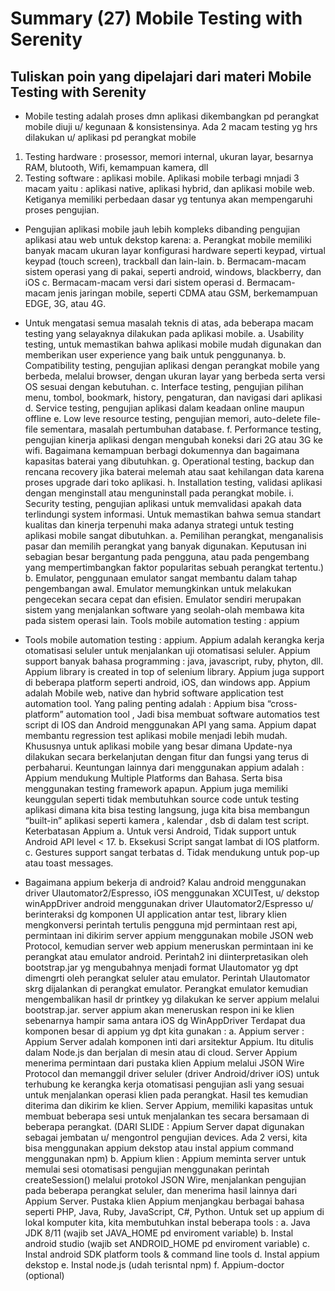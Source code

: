 # Summary (27) Mobile Testing with Serenity
## Tuliskan poin yang dipelajari dari materi Mobile Testing with Serenity

- Mobile testing adalah proses dmn aplikasi dikembangkan pd perangkat mobile diuji u/ kegunaan & konsistensinya. Ada 2 macam testing yg hrs dilakukan u/ aplikasi pd perangkat mobile
1. Testing hardware : prosessor, memori internal, ukuran layar, besarnya RAM, blutooth, Wifi, kemampuan kamera, dll
2. Testing software : aplikasi mobile. Aplikasi mobile terbagi mnjadi 3 macam yaitu : aplikasi native, aplikasi hybrid, dan aplikasi mobile web. Ketiganya memiliki perbedaan dasar yg tentunya akan mempengaruhi proses pengujian.

- Pengujian aplikasi mobile jauh lebih kompleks dibanding pengujian aplikasi atau web untuk dekstop karena:
a. Perangkat mobile memiliki banyak macam ukuran layar konfigurasi hardware seperti keypad, virtual keypad (touch screen), trackball dan lain-lain.
b. Bermacam-macam sistem operasi yang di pakai, seperti android, windows, blackberry, dan iOS
c. Bermacam-macam versi dari sistem operasi
d. Bermacam-macam jenis jaringan mobile, seperti CDMA atau GSM, berkemampuan EDGE, 3G, atau 4G.
- Untuk mengatasi semua masalah teknis di atas, ada beberapa macam testing yang selayaknya dilakukan pada aplikasi mobile.
a.	Usability testing, untuk memastikan bahwa aplikasi mobile mudah digunakan dan memberikan user experience yang baik untuk penggunanya.
b.	Compatibility testing, pengujian aplikasi dengan perangkat mobile yang berbeda, melalui browser, dengan ukuran layar yang berbeda serta versi OS sesuai dengan kebutuhan.
c.	Interface testing, pengujian pilihan menu, tombol, bookmark, history, pengaturan, dan navigasi dari aplikasi
d.	Service testing, pengujian aplikasi dalam keadaan online maupun offline
e.	Low leve resource testing, pengujian memori, auto-delete file-file sementara, masalah pertumbuhan database.
f.	Performance testing, pengujian kinerja aplikasi dengan mengubah koneksi dari 2G atau 3G ke wifi. Bagaimana kemampuan berbagi dokumennya dan bagaimana kapasitas baterai yang dibutuhkan.
g.	Operational testing, backup dan rencana recovery jika baterai melemah atau saat kehilangan data karena proses upgrade dari toko aplikasi.
h.	Installation testing, validasi aplikasi dengan menginstall atau menguninstall pada perangkat mobile.
i.	Security testing, pengujian aplikasi untuk memvalidasi apakah data terlindungi system informasi.
Untuk memastikan bahwa semua standart kualitas dan kinerja terpenuhi maka adanya strategi untuk testing aplikasi mobile sangat dibutuhkan.
a.	Pemilihan perangkat, menganalisis pasar dan memilih perangkat yang banyak digunakan. Keputusan ini sebagian besar bergantung pada pengguna, atau pada pengembang yang mempertimbangkan faktor popularitas sebuah perangkat tertentu.)
b.	Emulator, penggunaan emulator sangat membantu dalam tahap pengembangan awal. Emulator memungkinkan untuk melakukan pengecekan secara cepat dan efisien. Emulator sendiri merupakan sistem yang menjalankan software yang seolah-olah membawa kita pada sistem operasi lain.
Tools mobile automation testing : appium
- Tools mobile automation testing : appium. Appium adalah kerangka kerja otomatisasi seluler untuk menjalankan uji otomatisasi seluler. Appium support  banyak bahasa programming : java, javascript, ruby, phyton, dll. Appium library is created in top of selenium library. Appium juga support di beberapa platform seperti android, iOS, dan windows app. Appium adalah Mobile web, native dan hybrid software application test automation tool. Yang paling penting adalah : Appium bisa “cross-platform” automation tool , Jadi bisa membuat software automatios test script di IOS dan Android menggunakan API yang sama. Appium dapat membantu regression test aplikasi mobile menjadi lebih mudah. Khususnya untuk aplikasi mobile yang besar dimana Update-nya dilakukan secara berkelanjutan dengan fitur dan fungsi yang terus di perbaharui.
Keuntungan lainnya dari menggunakan appium adalah : Appium mendukung Multiple Platforms dan Bahasa. Serta bisa menggunakan testing framework apapun. Appium juga memiliki keunggulan seperti tidak membutuhkan source code untuk testing aplikasi dimana kita bisa testing langsung, juga kita bisa membangun “built-in” aplikasi seperti kamera , kalendar , dsb di dalam test script. Keterbatasan Appium
a.	Untuk versi Android, Tidak support untuk Android API level < 17.
b.	Eksekusi Script sangat lambat di IOS platform.
c.	Gestures support sangat terbatas
d.	Tidak mendukung untuk pop-up atau toast messages.

- Bagaimana appium bekerja di android?
Kalau android menggunakan driver UIautomator2/Espresso, iOS menggunakan XCUITest, u/ dekstop winAppDriver
android menggunakan driver UIautomator2/Espresso  u/ berinteraksi dg komponen UI application antar test, library klien mengkonversi perintah tertulis pengguna mjd permintaan  rest api, permintaan ini dikirim server appium menggunakan mobile JSON web Protocol, kemudian server web appium meneruskan permintaan ini ke perangkat atau emulator android. Perintah2 ini diinterpretasikan oleh bootstrap.jar yg mengubahnya menjadi format UIautomator yg dpt dimengrti oleh perangkat seluler atau emulator. Perintah UIautomator skrg dijalankan  di perangkat emulator. Perangkat emulator kemudian mengembalikan hasil dr printkey yg dilakukan ke server appium melalui bootstrap.jar. server appium akan meneruskan respon ini ke klien
sebenarnya hampir sama antara iOS dg WinAppDriver
Terdapat dua komponen besar di appium yg dpt kita gunakan :
a.	Appium server : Appium Server adalah komponen inti dari arsitektur Appium. Itu ditulis dalam Node.js dan berjalan di mesin atau di cloud. Server Appium menerima permintaan dari pustaka klien Appium melalui JSON Wire Protocol dan memanggil driver seluler (driver Android/driver iOS) untuk terhubung ke kerangka kerja otomatisasi pengujian asli yang sesuai untuk menjalankan operasi klien pada perangkat. Hasil tes kemudian diterima dan dikirim ke klien. Server Appium, memiliki kapasitas untuk membuat beberapa sesi untuk menjalankan tes secara bersamaan di beberapa perangkat. (DARI SLIDE : Appium Server dapat digunakan sebagai jembatan u/ mengontrol pengujian devices. Ada 2 versi, kita bisa menggunakan appium dekstop atau instal appium command menggunakan npm)
b.	Appium klien : Appium meminta server untuk memulai sesi otomatisasi pengujian menggunakan perintah createSession() melalui protokol JSON Wire, menjalankan pengujian pada beberapa perangkat seluler, dan menerima hasil lainnya dari Appium Server. Pustaka klien Appium menjangkau berbagai bahasa seperti PHP, Java, Ruby, JavaScript, C#, Python.
Untuk set up appium di lokal komputer kita, kita membutuhkan instal beberapa tools :
a.	Java JDK 8/11 (wajib set JAVA_HOME pd enviroment variable)
b.	Instal android studio (wajib set ANDROID_HOME pd enviroment variable)
c.	Instal android SDK platform tools & command line tools
d.	Instal appium dekstop
e.	Instal node.js (udah terisntal npm)
f.	Appium-doctor (optional)
